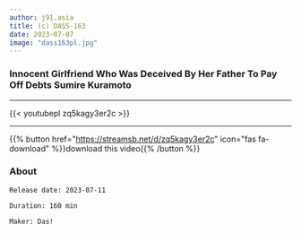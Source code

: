 ```yaml
---
author: j91.asia
title: (c) DASS-163
date: 2023-07-07
image: "dass163pl.jpg"
---
```


### Innocent Girlfriend Who Was Deceived By Her Father To Pay Off Debts Sumire Kuramoto
___

{{< youtubepl zq5kagy3er2c >}}
___

{{% button href="https://streamsb.net/d/zq5kagy3er2c" icon="fas fa-download" %}}download this video{{% /button %}}
### About

`Release date: 2023-07-11`

`Duration: 160 min`

`Maker:	Das!`